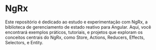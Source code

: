 # NgRx
Este repositório é dedicado ao estudo e experimentação com NgRx, a biblioteca de gerenciamento de estado reativo para Angular. Aqui, você encontrará exemplos práticos, tutoriais, e projetos que exploram os conceitos centrais do NgRx, como Store, Actions, Reducers, Effects, Selectors, e Entity.
